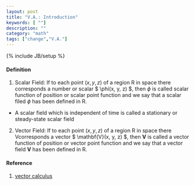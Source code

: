```yaml
---
layout: post
title: "V.A.: Introduction"
keywords: [ ""]
description: ""
category: "math"
tags: ["change","V.A."]
---
```

{% include JB/setup %}

#### Definition
1. Scalar Field: If to each point $(x,y,z)$ of a region R in space there corresponds a number
   or scalar $ \phi(x, y, z) $, then $\phi$ is called scalar function of
   position or scalar point function and we say that a scalar filed $\phi$ has
   been defined in R.
- A scalar field which is independent of time is called a stationary or
  steady-state scalar field
2. Vector Field: If to each point $(x,y,z)$ of a region R in space there
   Vcorresponds a vector $ \mathbf{V}(x, y, z) $, then $\mathbf{V}$ is called a
   vector function of position or vector point function and we say that a vector
   field $\mathbf{V}$ has been defined in R.



#### Reference
1. [vector calculus](https://en.wikipedia.org/wiki/Vector_calculus)

